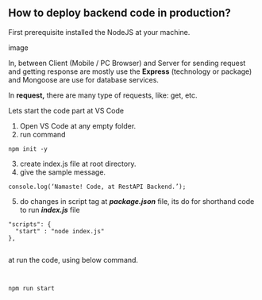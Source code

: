 ## How to deploy backend code in production?

First prerequisite installed the NodeJS at your machine.

image

In, between Client (Mobile / PC Browser) and Server for sending request and getting response are mostly use the **Express** (technology or package) and Mongoose are use for database services.

In **request,** there are many type of requests, like: get, etc.

Lets start the code part at VS Code

1. Open VS Code at any empty folder.
2. run command

```
npm init -y
```

3. create index.js file at root directory.
4. give the sample message.


```
console.log(‘Namaste! Code, at RestAPI Backend.’);
```


5. do changes in script tag at ***package.json*** file, its do for shorthand code to run ***index.js*** file

```
"scripts": {
  "start" : "node index.js"
},


```

at run the code, using below command.



```


npm run start
```
